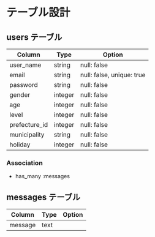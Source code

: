 # テーブル設計

## users テーブル

| Column        | Type    | Option                    |
| ------------- | ------- | ------------------------- |
| user_name     | string  | null: false               |
| email         | string  | null: false, unique: true |
| password      | string  | null: false               |
| gender        | integer | null: false               |
| age           | integer | null: false               |
| level         | integer | null: false               |
| prefecture_id | integer | null: false               |
| municipality  | string  | null: false               |
| holiday       | integer | null: false               |

### Association

- has_many :messages

## messages テーブル

| Column  | Type  | Option |
| ------- | ----- | ------ |
| message | text  |        |